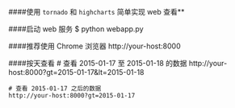 ####使用 `tornado` 和 `highcharts` 简单实现 web 查看**

####启动 web 服务
	$ python webapp.py

####推荐使用 Chrome 浏览器
	http://your-host:8000

####按天查看
	# 查看 2015-01-17 至 2015-01-18 的数据
	http://your-host:8000?gt=2015-01-17&lt=2015-01-18

	# 查看 2015-01-17 之后的数据
	http://your-host:8000?gt=2015-01-17
